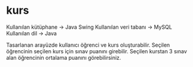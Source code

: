 # kurs 

Kullanılan kütüphane -> Java Swing
Kullanılan veri tabanı -> MySQL
Kullanılan dil -> Java

Tasarlanan arayüzde kullanıcı öğrenci ve kurs oluşturabilir. Seçilen öğrencinin seçilen kurs için sınav puanını girebilir. Seçilen kurstan 3 sınav alan öğrencinin ortalama puanını görebilirsiniz.
